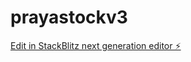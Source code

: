 # prayastockv3

[Edit in StackBlitz next generation editor ⚡️](https://stackblitz.com/~/github.com/Andanaaa/prayastockv3)